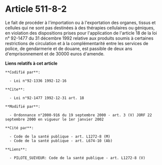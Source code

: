 # Article 511-8-2

Le fait de procéder à l'importation ou à l'exportation des organes, tissus et cellules qui ne sont pas destinées à des
thérapies cellulaires ou géniques, en violation des dispositions prises pour l'application de l'article 18 de la loi n°
92-1477 du 31 décembre 1992 relative aux produits soumis à certaines restrictions de circulation et à la complémentarité
entre les services de police, de gendarmerie et de douane, est passible de deux ans d'emprisonnement et de 30000 euros
d'amende.

**Liens relatifs à cet article**

	**Codifié par**:

	  - Loi n°92-1336 1992-12-16

	**Cite**:

	  - Loi n°92-1477 1992-12-31 art. 18

	**Modifié par**:

	  - Ordonnance n°2000-916 du 19 septembre 2000 - art. 3 (V) JORF 22 septembre 2000 en vigueur le 1er janvier 2002

	**Cité par**:

	  - Code de la santé publique - art. L1272-8 (M)
	  - Code de la santé publique - art. L674-10 (Ab)

	**Liens**:

	  - PILOTE_SUIVEUR: Code de la santé publique - art. L1272-8 (V)
